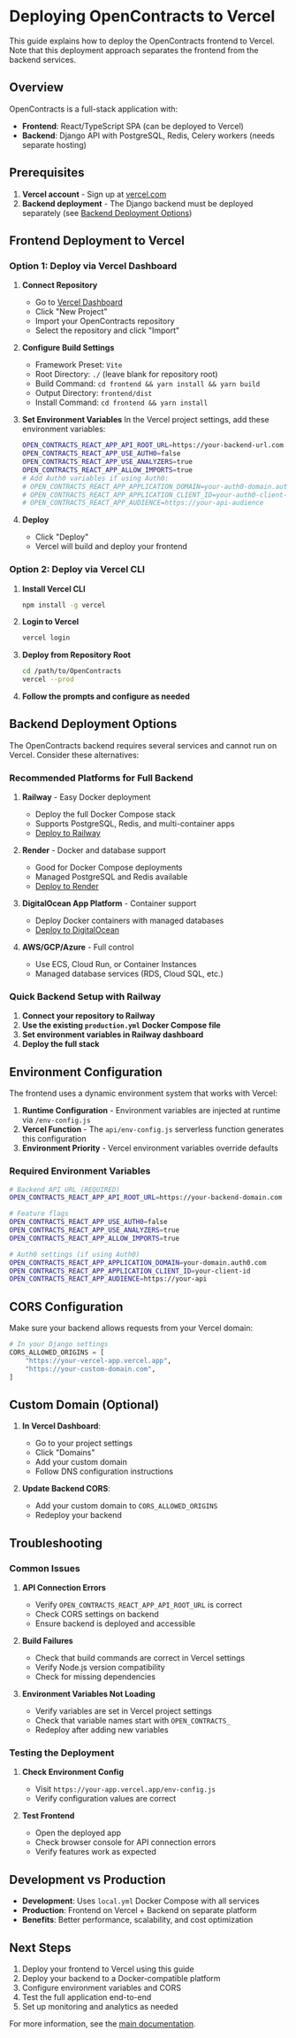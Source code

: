 # Deploying OpenContracts to Vercel

This guide explains how to deploy the OpenContracts frontend to Vercel. Note that this deployment approach separates the frontend from the backend services.

## Overview

OpenContracts is a full-stack application with:
- **Frontend**: React/TypeScript SPA (can be deployed to Vercel)
- **Backend**: Django API with PostgreSQL, Redis, Celery workers (needs separate hosting)

## Prerequisites

1. **Vercel account** - Sign up at [vercel.com](https://vercel.com)
2. **Backend deployment** - The Django backend must be deployed separately (see [Backend Deployment Options](#backend-deployment-options))

## Frontend Deployment to Vercel

### Option 1: Deploy via Vercel Dashboard

1. **Connect Repository**
   - Go to [Vercel Dashboard](https://vercel.com/dashboard)
   - Click "New Project"
   - Import your OpenContracts repository
   - Select the repository and click "Import"

2. **Configure Build Settings**
   - Framework Preset: `Vite`
   - Root Directory: `./` (leave blank for repository root)
   - Build Command: `cd frontend && yarn install && yarn build`
   - Output Directory: `frontend/dist`
   - Install Command: `cd frontend && yarn install`

3. **Set Environment Variables**
   In the Vercel project settings, add these environment variables:
   ```bash
   OPEN_CONTRACTS_REACT_APP_API_ROOT_URL=https://your-backend-url.com
   OPEN_CONTRACTS_REACT_APP_USE_AUTH0=false
   OPEN_CONTRACTS_REACT_APP_USE_ANALYZERS=true
   OPEN_CONTRACTS_REACT_APP_ALLOW_IMPORTS=true
   # Add Auth0 variables if using Auth0:
   # OPEN_CONTRACTS_REACT_APP_APPLICATION_DOMAIN=your-auth0-domain.auth0.com
   # OPEN_CONTRACTS_REACT_APP_APPLICATION_CLIENT_ID=your-auth0-client-id
   # OPEN_CONTRACTS_REACT_APP_AUDIENCE=https://your-api-audience
   ```

4. **Deploy**
   - Click "Deploy"
   - Vercel will build and deploy your frontend

### Option 2: Deploy via Vercel CLI

1. **Install Vercel CLI**
   ```bash
   npm install -g vercel
   ```

2. **Login to Vercel**
   ```bash
   vercel login
   ```

3. **Deploy from Repository Root**
   ```bash
   cd /path/to/OpenContracts
   vercel --prod
   ```

4. **Follow the prompts and configure as needed**

## Backend Deployment Options

The OpenContracts backend requires several services and cannot run on Vercel. Consider these alternatives:

### Recommended Platforms for Full Backend

1. **Railway** - Easy Docker deployment
   - Deploy the full Docker Compose stack
   - Supports PostgreSQL, Redis, and multi-container apps
   - [Deploy to Railway](https://railway.app)

2. **Render** - Docker and database support
   - Good for Docker Compose deployments
   - Managed PostgreSQL and Redis available
   - [Deploy to Render](https://render.com)

3. **DigitalOcean App Platform** - Container support
   - Deploy Docker containers with managed databases
   - [Deploy to DigitalOcean](https://www.digitalocean.com/products/app-platform)

4. **AWS/GCP/Azure** - Full control
   - Use ECS, Cloud Run, or Container Instances
   - Managed database services (RDS, Cloud SQL, etc.)

### Quick Backend Setup with Railway

1. **Connect your repository to Railway**
2. **Use the existing `production.yml` Docker Compose file**
3. **Set environment variables in Railway dashboard**
4. **Deploy the full stack**

## Environment Configuration

The frontend uses a dynamic environment system that works with Vercel:

1. **Runtime Configuration** - Environment variables are injected at runtime via `/env-config.js`
2. **Vercel Function** - The `api/env-config.js` serverless function generates this configuration
3. **Environment Priority** - Vercel environment variables override defaults

### Required Environment Variables

```bash
# Backend API URL (REQUIRED)
OPEN_CONTRACTS_REACT_APP_API_ROOT_URL=https://your-backend-domain.com

# Feature flags
OPEN_CONTRACTS_REACT_APP_USE_AUTH0=false
OPEN_CONTRACTS_REACT_APP_USE_ANALYZERS=true
OPEN_CONTRACTS_REACT_APP_ALLOW_IMPORTS=true

# Auth0 settings (if using Auth0)
OPEN_CONTRACTS_REACT_APP_APPLICATION_DOMAIN=your-domain.auth0.com
OPEN_CONTRACTS_REACT_APP_APPLICATION_CLIENT_ID=your-client-id
OPEN_CONTRACTS_REACT_APP_AUDIENCE=https://your-api
```

## CORS Configuration

Make sure your backend allows requests from your Vercel domain:

```python
# In your Django settings
CORS_ALLOWED_ORIGINS = [
    "https://your-vercel-app.vercel.app",
    "https://your-custom-domain.com",
]
```

## Custom Domain (Optional)

1. **In Vercel Dashboard**:
   - Go to your project settings
   - Click "Domains"
   - Add your custom domain
   - Follow DNS configuration instructions

2. **Update Backend CORS**:
   - Add your custom domain to `CORS_ALLOWED_ORIGINS`
   - Redeploy your backend

## Troubleshooting

### Common Issues

1. **API Connection Errors**
   - Verify `OPEN_CONTRACTS_REACT_APP_API_ROOT_URL` is correct
   - Check CORS settings on backend
   - Ensure backend is deployed and accessible

2. **Build Failures**
   - Check that build commands are correct in Vercel settings
   - Verify Node.js version compatibility
   - Check for missing dependencies

3. **Environment Variables Not Loading**
   - Verify variables are set in Vercel project settings
   - Check that variable names start with `OPEN_CONTRACTS_`
   - Redeploy after adding new variables

### Testing the Deployment

1. **Check Environment Config**
   - Visit `https://your-app.vercel.app/env-config.js`
   - Verify configuration values are correct

2. **Test Frontend**
   - Open the deployed app
   - Check browser console for API connection errors
   - Verify features work as expected

## Development vs Production

- **Development**: Uses `local.yml` Docker Compose with all services
- **Production**: Frontend on Vercel + Backend on separate platform
- **Benefits**: Better performance, scalability, and cost optimization

## Next Steps

1. Deploy your frontend to Vercel using this guide
2. Deploy your backend to a Docker-compatible platform
3. Configure environment variables and CORS
4. Test the full application end-to-end
5. Set up monitoring and analytics as needed

For more information, see the [main documentation](docs/configuration/choose-and-configure-docker-stack.md).